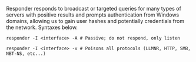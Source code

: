 Responder responds to broadcast or targeted queries for many types of servers with positive results and prompts authentication from Windows domains, allowing us to gain user hashes and potentially credentials from the network. Syntaxes below. 

```shell
responder -I <interface> -A # Passive; do not respond, only listen

responder -I <interface> -v # Poisons all protocols (LLMNR, HTTP, SMB, NBT-NS, etc...)
```
